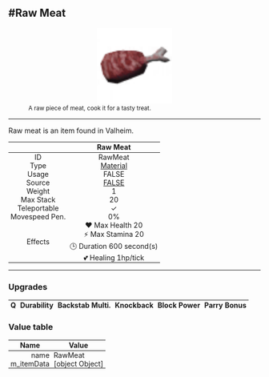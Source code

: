 <meta property="og:title" content="Raw Meat - MoreValheim" /><meta property="og:type" content="website" /><meta property="og:image" content="/assets/raw_meat.png" /><meta property="og:description" content="Raw Meat is an item found in Valheim." /><meta name="theme-color" content="#546D78"><meta name="twitter:card" content="summary_large_image">
#Raw Meat
-------------
<style>img {width:20px;}.tb {width:150px;display: block;margin-left: auto;margin-right: auto;}</style>

<style>.md-typeset table:not([class]) th:not([align]) {min-width:unset!important;}</style>
<style>td{padding:0em 0.3em!important;text-align:center!important;border-left:.05rem solid var(--md-default-fg-color--lightest)}</style>

<style>th{padding:0.1em 0.3em!important;text-align:center!important;font-weight:bold}</style>

<style>pre{text-align:right!important}</style>
<style>table tr td:first-child {border-left: 0;};</style>

<figure><img src="/assets/raw_meat.png" class="tb" /><figcaption><small>A raw piece of meat, cook it for a tasty treat.</small></figcaption></figure>

-------------

Raw meat is an item found in Valheim.

|        | Raw Meat              |
| ----------- | ------------------------------------ |
| ID |RawMeat
| Type | [Material](../../types/material)
| Usage | FALSE<br>
| Source | [FALSE](../../items/false)
| Weight | 1 |
| Max Stack | 20 |
| Teleportable | ✓
| Movespeed Pen. | 0%
| Effects | ❤️ Max Health 20<br>⚡ Max Stamina 20<br>🕒 Duration 600 second(s) <br>💕 Healing 1hp/tick <br>

-------------

### Upgrades
| Q | Durability | Backstab Multi. | Knockback | Block Power | Parry Bonus
| - | - | - | - | - | - 


### Value table
| Name | Value
| - | - |
| <div style="text-align:right">name</div> | <div style="text-align:left">RawMeat</div> | 
| <div style="text-align:right">m_itemData</div> | <div style="text-align:left">[object Object]</div> | 